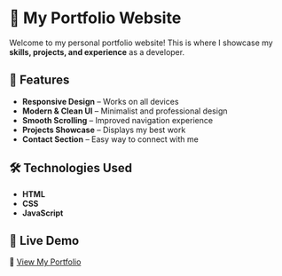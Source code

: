 # 🚀 My Portfolio Website  

Welcome to my personal portfolio website! This is where I showcase my **skills, projects, and experience** as a developer.  

## 🌟 Features  
- **Responsive Design** – Works on all devices  
- **Modern & Clean UI** – Minimalist and professional design  
- **Smooth Scrolling** – Improved navigation experience  
- **Projects Showcase** – Displays my best work  
- **Contact Section** – Easy way to connect with me  

## 🛠️ Technologies Used  
- **HTML**  
- **CSS**  
- **JavaScript**  

## 🎨 Live Demo  
🔗 [View My Portfolio](https://jayanthjayanth.github.io/Portfolio-CV)  

